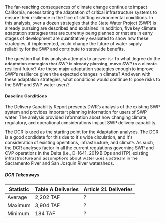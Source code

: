 <!-- THIS PAGE IS AN EXAMPLE, FOR INTERNAL USE ONLY 2024 07 11 -->
<!-- Introduction -->
The far-reaching consequences of climate change continue to impact California, necessitating the adaptation of critical infrastructure systems to ensure their resilience in the face of shifting environmental conditions. In this analysis, over a dozen strategies that the State Water Project (SWP) is already pursuing are described and explained. In addition, five key climate adaptation strategies that are currently being planned or that are in early stages of development are quantitatively evaluated to show how these strategies, if implemented, could change the future of water supply reliability for the SWP and contribute to statewide benefits.

The question that this analysis attempts to answer is: To what degree do the adaptation strategies that SWP is already planning, move SWP to a climate resilient future? Are these major adaptation strategies enough to improve SWP’s resilience given the expected changes in climate? And even with these adaptation strategies, what conditions would continue to pose risks to the SWP and SWP water users?

<!-- Existing Studies -->
#### Baseline Conditions

The Delivery Capability Report presents DWR's analysis of the existing SWP system and provides important planning information for users of SWP water. The analysis provided information about how changing climate, regulatory, and operational considerations impact SWP delivery capability.

The DCR is used as the starting point for the Adaptation analyses. The DCR is a good condidate for this due to it's wide circulation, and it's consideration of existing operations, infrastructure, and climate. As such, the DCR analyses factor in all the current regulations governing SWP and CVP operations in the Delta (i.e., D-1641, 2019 BiOps and ITP), existing infrastructure and assumptions about water uses upstream in the Sacramento River and San Joaquin River watersheds.

##### DCR Takeaways

| Statistic | Table A Deliveries | Article 21 Deliveries |
| --------- | ------------------ | --------------------- |
| Average   | 2,202 TAF          | ?                     |
| Maximum   | 3,904 TAF          | ?                     |
| Minimum   |   184 TAF          | ?                     |
